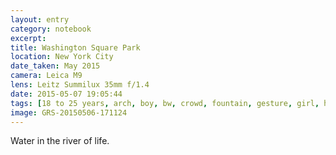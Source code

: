 ```yaml
--- 
layout: entry
category: notebook
excerpt:
title: Washington Square Park
location: New York City
date_taken: May 2015
camera: Leica M9
lens: Leitz Summilux 35mm f/1.4
date: 2015-05-07 19:05:44
tags: [18 to 25 years, arch, boy, bw, crowd, fountain, gesture, girl, hair, hanging around, love, mobile phone, sitting, steps, summer, water, young]
image: GRS-20150506-171124
---
```

Water in the river of life.